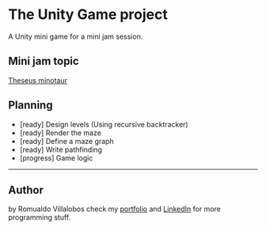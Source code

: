 # The Unity Game project
A Unity mini game for a mini jam session.

## Mini jam topic
[Theseus minotaur](https://estivalet.github.io/theseus-minotaur/)

## Planning 
- [ready] Design levels (Using recursive backtracker)
- [ready] Render the maze
- [ready] Define a maze graph
- [ready] Write pathfinding
- [progress] Game logic

---
## Author

by Romualdo Villalobos check my [portfolio](https://romualdo97.github.io/) and [LinkedIn](https://co.linkedin.com/in/romualdo-villalobos-a963ab159) for more programming stuff.